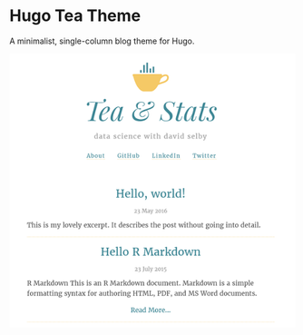 # Hugo Tea Theme

A minimalist, single-column blog theme for Hugo.

![Theme screenshot](screenshot.png)
